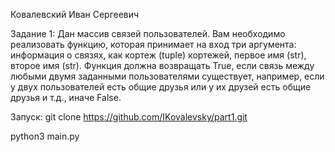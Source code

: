 Ковалевский Иван Сергеевич

Задание 1:
Дан массив связей пользователей. Вам необходимо реализовать функцию, которая принимает на вход три аргумента: информация о связях, как кортеж (tuple) кортежей, первое имя (str), второе имя (str). Функция должна возвращать True, если
связь между любыми двумя заданными пользователями существует, например, если у двух пользователей есть общие друзья или у их друзей есть общие друзья и т.д., иначе False.


Запуск:
git clone https://github.com/IKovalevsky/part1.git

python3 main.py
